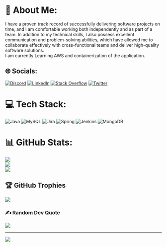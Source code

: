 # 💫 About Me:
I have a proven track record of successfully delivering software projects on time, and I am comfortable working both independently and as part of a team. In addition to my technical skills, I also possess excellent communication and problem-solving abilities, which have allowed me to collaborate effectively with cross-functional teams and deliver high-quality software solutions.<br>I am currently Learning AWS and containerization of the application.


## 🌐 Socials:
[![Discord](https://img.shields.io/badge/Discord-%237289DA.svg?logo=discord&logoColor=white)](https://discord.gg/442627479459463168) [![LinkedIn](https://img.shields.io/badge/LinkedIn-%230077B5.svg?logo=linkedin&logoColor=white)](https://linkedin.com/in//kamalchaudhari) [![Stack Overflow](https://img.shields.io/badge/-Stackoverflow-FE7A16?logo=stack-overflow&logoColor=white)](https://stackoverflow.com/users/14793084/kamal-chaudhari) [![Twitter](https://img.shields.io/badge/Twitter-%231DA1F2.svg?logo=Twitter&logoColor=white)](https://twitter.com/kchaudhari0) 

# 💻 Tech Stack:
![Java](https://img.shields.io/badge/java-%23ED8B00.svg?style=flat&logo=java&logoColor=white) ![MySQL](https://img.shields.io/badge/mysql-%2300f.svg?style=flat&logo=mysql&logoColor=white) ![Jira](https://img.shields.io/badge/jira-%230A0FFF.svg?style=flat&logo=jira&logoColor=white) ![Spring](https://img.shields.io/badge/spring-%236DB33F.svg?style=flat&logo=spring&logoColor=white) ![Jenkins](https://img.shields.io/badge/jenkins-%232C5263.svg?style=flat&logo=jenkins&logoColor=white) ![MongoDB](https://img.shields.io/badge/MongoDB-%234ea94b.svg?style=flat&logo=mongodb&logoColor=white)
# 📊 GitHub Stats:
![](https://github-readme-stats.vercel.app/api?username=kchaudhari0&theme=radical&hide_border=false&include_all_commits=true&count_private=false)<br/>
![](https://github-readme-streak-stats.herokuapp.com/?user=kchaudhari0&theme=radical&hide_border=false)<br/>
![](https://github-readme-stats.vercel.app/api/top-langs/?username=kchaudhari0&theme=radical&hide_border=false&include_all_commits=true&count_private=false&layout=compact)

## 🏆 GitHub Trophies
![](https://github-profile-trophy.vercel.app/?username=kchaudhari0&theme=monokai&no-frame=false&no-bg=false&margin-w=4)

### ✍️ Random Dev Quote
![](https://quotes-github-readme.vercel.app/api?type=horizontal&theme=gruvbox)

---
[![](https://visitcount.itsvg.in/api?id=kchaudhari0&label=Profile%20Views&icon=5&pretty=false)](https://visitcount.itsvg.in)

<!-- Proudly created with GPRM ( https://gprm.itsvg.in ) -->
